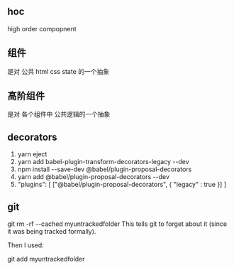 ## hoc
high order compopnent

## 组件
是对 公共 html css state 的一个抽象

## 高阶组件
是对 各个组件中 公共逻辑的一个抽象

## decorators
1. yarn eject
2. yarn add babel-plugin-transform-decorators-legacy --dev
3. npm install --save-dev @babel/plugin-proposal-decorators
4. yarn add @babel/plugin-proposal-decorators --dev
5. "plugins": [
    ["@babel/plugin-proposal-decorators", { "legacy" : true }]
  ]


## git
git rm -rf --cached myuntrackedfolder
This tells git to forget about it (since it was being tracked formally).

Then I used:

git add myuntrackedfolder 